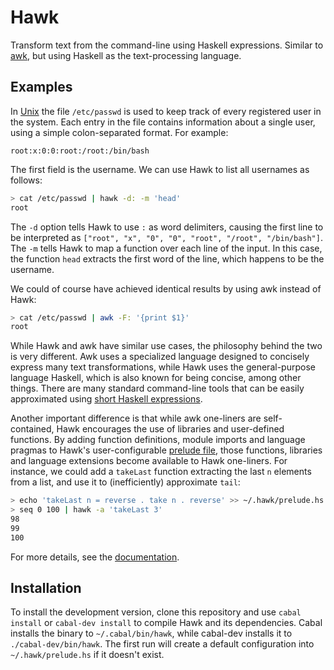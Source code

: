 # Hawk

Transform text from the command-line using Haskell expressions. Similar to [awk](http://cm.bell-labs.com/cm/cs/awkbook/index.html), but using Haskell as the text-processing language.

## Examples

In [Unix](http://en.wikipedia.org/wiki/Unix) the file `/etc/passwd` is used to
keep track of every registered user in the system. Each entry in the file
contains information about a single user, using a simple colon-separated format.
For example:

```
root:x:0:0:root:/root:/bin/bash
```

The first field is the username. We can use Hawk to list all usernames as follows:

```bash
> cat /etc/passwd | hawk -d: -m 'head'
root
```

The `-d` option tells Hawk to use `:` as word delimiters, causing the first line to be interpreted as `["root", "x", "0", "0", "root", "/root", "/bin/bash"]`.
The `-m` tells Hawk to map a function over each line of the input. In this case, the function `head` extracts the first word of the line, which happens to be the username.

We could of course have achieved identical results by using awk instead of Hawk:

```bash
> cat /etc/passwd | awk -F: '{print $1}'
root
```

While Hawk and awk have similar use cases, the philosophy behind the two is very
different. Awk uses a specialized language designed to concisely express many text transformations,
while Hawk uses the general-purpose language Haskell, which is also known for being concise, among other things.
There are many standard command-line tools that can be easily approximated using
[short Haskell expressions](http://www.haskell.org/haskellwiki/Simple_Unix_tools).

Another important difference is that while awk one-liners are self-contained, Hawk encourages the use of libraries and user-defined functions. By adding function definitions, module imports and language pragmas to Hawk's user-configurable [prelude file](https://github.com/gelisam/hawk/tree/master/doc#user-prelude), those functions, libraries and language extensions become available to Hawk one-liners.
For instance, we could add a `takeLast` function extracting the last `n` elements from a list, and use it to (inefficiently) approximate `tail`:

```bash
> echo 'takeLast n = reverse . take n . reverse' >> ~/.hawk/prelude.hs
> seq 0 100 | hawk -a 'takeLast 3'
98
99
100
```


For more details, see the [documentation](doc/README.md).

## Installation

To install the development version, clone this repository and use `cabal
install` or `cabal-dev install` to compile Hawk and its dependencies. Cabal
installs the binary to `~/.cabal/bin/hawk`, while cabal-dev installs it to
`./cabal-dev/bin/hawk`. The first run will create a default configuration into
`~/.hawk/prelude.hs` if it doesn't exist.
